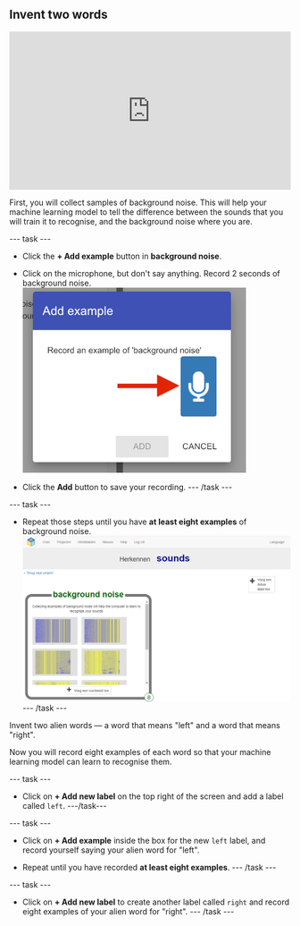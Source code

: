 ## Invent two words

<html>
  <div style="position: relative; overflow: hidden; padding-top: 56.25%;">
    <iframe style="position: absolute; top: 0; left: 0; right: 0; width: 100%; height: 100%; border: none;" src="https://www.youtube.com/embed/au4cDSYW_EQ?rel=0&cc_load_policy=1" allowfullscreen allow="accelerometer; autoplay; clipboard-write; encrypted-media; gyroscope; picture-in-picture; web-share"></iframe>
  </div>
</html>

First, you will collect samples of background noise. This will help your machine learning model to tell the difference between the sounds that you will train it to recognise, and the background noise where you are.

--- task ---
+ Click the **+ Add example** button in **background noise**.

+ Click on the microphone, but don't say anything. Record 2 seconds of background noise. ![Arrow pointing to microphone button](images/record-button.png)

+ Click the **Add** button to save your recording. --- /task ---

--- task ---
+ Repeat those steps until you have **at least eight examples** of background noise. ![Bucket filled with 8 background examples](images/8-background.png) --- /task ---

Invent two alien words — a word that means "left" and a word that means "right".

Now you will record eight examples of each word so that your machine learning model can learn to recognise them.

--- task ---
+ Click on **+ Add new label** on the top right of the screen and add a label called `left`. ---/task---

--- task ---
+ Click on **+ Add example** inside the box for the new `left` label, and record yourself saying your alien word for "left".

+ Repeat until you have recorded **at least eight examples**. --- /task ---

--- task ---
+ Click on **+ Add new label** to create another label called `right` and record eight examples of your alien word for "right". --- /task ---
